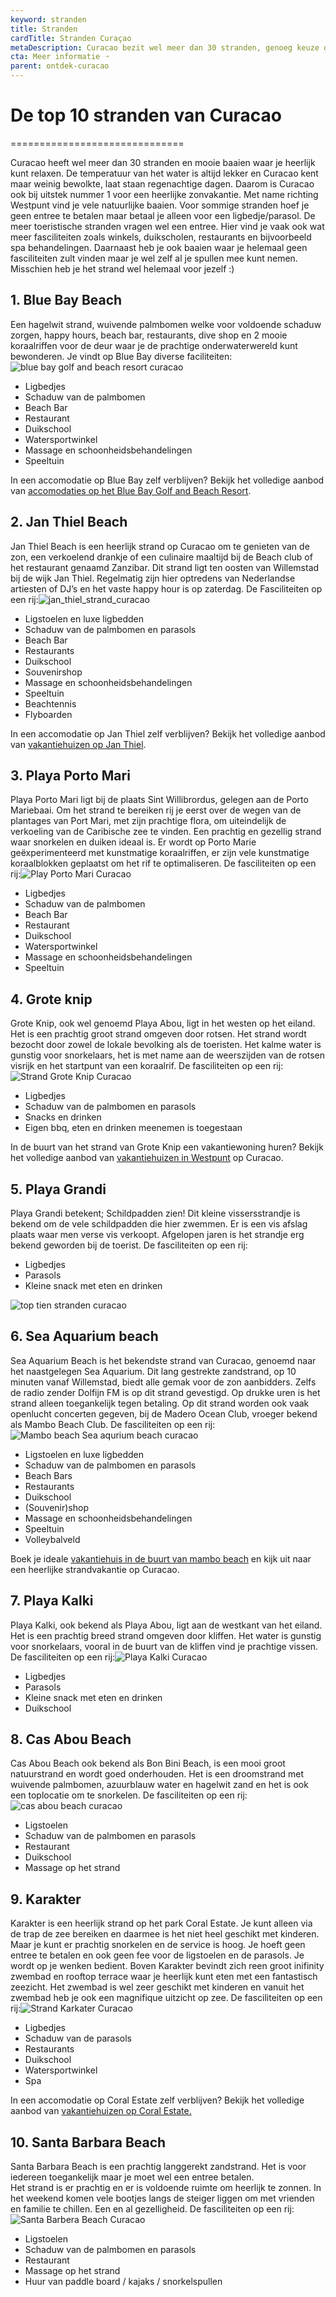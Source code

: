 ```yaml
---
keyword: stranden
title: Stranden
cardTitle: Stranden Curaçao
metaDescription: Curacao bezit wel meer dan 30 stranden, genoeg keuze dus! Bekijk hier de top 10 idylische strandjes op het Caribische eiland Curacao
cta: Meer informatie ➝
parent: ontdek-curacao
---
```


# De top 10 stranden van Curacao
==============================

Curacao heeft wel meer dan 30 stranden en mooie baaien waar je heerlijk kunt relaxen. De temperatuur van het water is altijd lekker en Curacao kent maar weinig bewolkte, laat staan regenachtige dagen. Daarom is Curacao ook bij uitstek nummer 1 voor een heerlijke zonvakantie. Met name richting Westpunt vind je vele natuurlijke baaien. Voor sommige stranden hoef je geen entree te betalen maar betaal je alleen voor een ligbedje/parasol. De meer toeristische stranden vragen wel een entree. Hier vind je vaak ook wat meer fasciliteiten zoals winkels, duikscholen, restaurants en bijvoorbeeld spa behandelingen. Daarnaast heb je ook baaien waar je helemaal geen fasciliteiten zult vinden maar je wel zelf al je spullen mee kunt nemen. Misschien heb je het strand wel helemaal voor jezelf :)

1\. Blue Bay Beach
------------------

Een hagelwit strand, wuivende palmbomen welke voor voldoende schaduw zorgen, happy hours, beach bar, restaurants, dive shop en 2 mooie koraalriffen voor de deur waar je de prachtige onderwaterwereld kunt bewonderen. Je vindt op Blue Bay diverse faciliteiten:![blue bay golf and beach resort curacao](https://cms.holidayrentalscuracao.nl/assets/uploads/2021/09/blue_bay_golf_and_beach_resort-300x300.jpg)

* Ligbedjes
* Schaduw van de palmbomen
* Beach Bar
* Restaurant
* Duikschool
* Watersportwinkel
* Massage en schoonheidsbehandelingen
* Speeltuin

In een accomodatie op Blue Bay zelf verblijven? Bekijk het volledige aanbod van [accomodaties op het Blue Bay Golf and Beach Resort](https://www.holidayrentalscuracao.nl/vakantiehuizen/blue-bay/ "accomodaties blue bay golf and beach resort").

2\. Jan Thiel Beach
-------------------

Jan Thiel Beach is een heerlijk strand op Curacao om te genieten van de zon, een verkoelend drankje of een culinaire maaltijd bij de Beach club of het restaurant genaamd Zanzibar. Dit strand ligt ten oosten van Willemstad bij de wijk Jan Thiel. Regelmatig zijn hier optredens van Nederlandse artiesten of DJ’s en het vaste happy hour is op zaterdag. De Fasciliteiten op een rij:![jan_thiel_strand_curacao](https://cms.holidayrentalscuracao.nl/assets/uploads/2021/09/jan_thiel_beach_zanzibar_happy_hour-300x300.jpg)

* Ligstoelen en luxe ligbedden
* Schaduw van de palmbomen en parasols
* Beach Bar
* Restaurants
* Duikschool
* Souvenirshop
* Massage en schoonheidsbehandelingen
* Speeltuin
* Beachtennis
* Flyboarden

In een accomodatie op Jan Thiel zelf verblijven? Bekijk het volledige aanbod van [vakantiehuizen op Jan Thiel](https://www.holidayrentalscuracao.nl/vakantiehuizen/jan-thiel/ "vakantiehuizen jan thiel").

3\. Playa Porto Mari
--------------------

Playa Porto Mari ligt bij de plaats Sint Willibrordus, gelegen aan de Porto Mariebaai. Om het strand te bereiken rij je eerst over de wegen van de plantages van Port Mari, met zijn prachtige flora, om uiteindelijk de verkoeling van de Caribische zee te vinden. Een prachtig en gezellig strand waar snorkelen en duiken ideaal is. Er wordt op Porto Marie geëxperimenteerd met kunstmatige koraalriffen, er zijn vele kunstmatige koraalblokken geplaatst om het rif te optimaliseren. De fasciliteiten op een rij:![Play Porto Mari Curacao](https://cms.holidayrentalscuracao.nl/assets/uploads/2021/09/Playa_Porto_Mari_zwijntjes_duiken_snorkelen-300x300.jpg)

* Ligbedjes
* Schaduw van de palmbomen
* Beach Bar
* Restaurant
* Duikschool
* Watersportwinkel
* Massage en schoonheidsbehandelingen
* Speeltuin

4\. Grote knip
--------------

Grote Knip, ook wel genoemd Playa Abou, ligt in het westen op het eiland. Het is een prachtig groot strand omgeven door rotsen. Het strand wordt bezocht door zowel de lokale bevolking als de toeristen. Het kalme water is gunstig voor snorkelaars, het is met name aan de weerszijden van de rotsen visrijk en het startpunt van een koraalrif. De fasciliteiten op een rij:![Strand Grote Knip Curacao](https://cms.holidayrentalscuracao.nl/assets/uploads/2021/09/grote_knip_curacao_strand_westpunt-150x150.jpg)

* Ligbedjes
* Schaduw van de palmbomen en parasols
* Snacks en drinken
* Eigen bbq, eten en drinken meenemen is toegestaan

In de buurt van het strand van Grote Knip een vakantiewoning huren? Bekijk het volledige aanbod van [vakantiehuizen in Westpunt](https://www.holidayrentalscuracao.nl/vakantiehuizen/west/ "vakantiehuis westpunt curacao") op Curacao.

5\. Playa Grandi
----------------

Playa Grandi betekent; Schildpadden zien! Dit kleine vissersstrandje is bekend om de vele schildpadden die hier zwemmen. Er is een vis afslag plaats waar men verse vis verkoopt. Afgelopen jaren is het strandje erg bekend geworden bij de toerist. De fasciliteiten op een rij:

* Ligbedjes
* Parasols
* Kleine snack met eten en drinken

![top tien stranden curacao](https://cms.holidayrentalscuracao.nl/assets/uploads/2021/08/ontdek-curacao_vakantie_curacao-1024x320.jpg)

6\. Sea Aquarium beach
----------------------

Sea Aquarium Beach is het bekendste strand van Curacao, genoemd naar het naastgelegen Sea Aquarium. Dit lang gestrekte zandstrand, op 10 minuten vanaf Willemstad, biedt alle gemak voor de zon aanbidders. Zelfs de radio zender Dolfijn FM is op dit strand gevestigd. Op drukke uren is het strand alleen toegankelijk tegen betaling. Op dit strand worden ook vaak openlucht concerten gegeven, bij de Madero Ocean Club, vroeger bekend als Mambo Beach Club. De fasciliteiten op een rij:![Mambo beach Sea aqurium beach curacao](https://cms.holidayrentalscuracao.nl/assets/uploads/2021/09/Mambo-Beach-Curacao-2-300x300.jpg)

* Ligstoelen en luxe ligbedden
* Schaduw van de palmbomen en parasols
* Beach Bars
* Restaurants
* Duikschool
* (Souvenir)shop
* Massage en schoonheidsbehandelingen
* Speeltuin
* Volleybalveld

Boek je ideale [vakantiehuis in de buurt van mambo beach](https://www.holidayrentalscuracao.nl/vakantiehuizen/mambo-beach/ "vakantiehuis mambo beach") en kijk uit naar een heerlijke strandvakantie op Curacao.

7\. Playa Kalki
---------------

Playa Kalki, ook bekend als Playa Abou, ligt aan de westkant van het eiland. Het is een prachtig breed strand omgeven door kliffen. Het water is gunstig voor snorkelaars, vooral in de buurt van de kliffen vind je prachtige vissen. De fasciliteiten op een rij:![Playa Kalki Curacao](https://cms.holidayrentalscuracao.nl/assets/uploads/2021/09/playa-kalki-150x150.jpg)

* Ligbedjes
* Parasols
* Kleine snack met eten en drinken
* Duikschool

8\. Cas Abou Beach
------------------

Cas Abou Beach ook bekend als Bon Bini Beach, is een mooi groot natuurstrand en wordt goed onderhouden. Het is een droomstrand met wuivende palmbomen, azuurblauw water en hagelwit zand en het is ook een toplocatie om te snorkelen. De fasciliteiten op een rij:![cas abou beach curacao](https://cms.holidayrentalscuracao.nl/assets/uploads/2021/09/cas_abou_bon_bini_beach-150x150.jpg)

* Ligstoelen
* Schaduw van de palmbomen en parasols
* Restaurant
* Duikschool
* Massage op het strand

9\. Karakter
------------

Karakter is een heerlijk strand op het park Coral Estate. Je kunt alleen via de trap de zee bereiken en daarmee is het niet heel geschikt met kinderen. Maar je kunt er prachtig snorkelen en de service is hoog. Je hoeft geen entree te betalen en ook geen fee voor de ligstoelen en de parasols. Je wordt op je wenken bedient. Boven Karakter bevindt zich reen groot inifinity zwembad en rooftop terrace waar je heerlijk kunt eten met een fantastisch zeezicht. Het zwembad is wel zeer geschikt met kinderen en vanuit het zwembad heb je ook een magnifique uitzicht op zee. De fasciliteiten op een rij:![Strand Karkater Curacao](https://cms.holidayrentalscuracao.nl/assets/uploads/2021/09/Karakter_rooftop_coral_estate_strand_curacao-300x300.jpg)

* Ligbedjes
* Schaduw van de parasols
* Restaurants
* Duikschool
* Watersportwinkel
* Spa

In een accomodatie op Coral Estate zelf verblijven? Bekijk het volledige aanbod van [vakantiehuizen op Coral Estate.](https://www.holidayrentalscuracao.nl/vakantiehuizen/coral-estate/ "vakantiehuis curacao")

10\. Santa Barbara Beach
------------------------

Santa Barbara Beach is een prachtig langgerekt zandstrand. Het is voor iedereen toegankelijk maar je moet wel een entree betalen.  
Het strand is er prachtig en er is voldoende ruimte om heerlijk te zonnen. In het weekend komen vele bootjes langs de steiger liggen om met vrienden en familie te chillen. Een en al gezelligheid. De fasciliteiten op een rij:![Santa Barbera Beach Curacao](https://cms.holidayrentalscuracao.nl/assets/uploads/2021/09/santabarberabeach_strand_curacao-300x300.jpg)

* Ligstoelen
* Schaduw van de palmbomen en parasols
* Restaurant
* Massage op het strand
* Huur van paddle board / kajaks / snorkelspullen